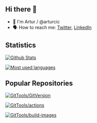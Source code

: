 ## Hi there :wave:

- :running: I'm Artur / @arturcic
- :speaking_head: How to reach me: [Twitter](https://twitter.com/arturcic), [LinkedIn](https://www.linkedin.com/in/artur-stolear/)

## Statistics

[![Github Stats](https://github-readme-stats.vercel.app/api?username=arturcic&show_icons=true&theme=nightowl)](https://github.com/arturcic)

[![Most used languages](https://github-readme-stats.vercel.app/api/top-langs/?username=arturcic&theme=nightowl)](https://github.com/arturcic)

## Popular Repositories

[![GitTools/GitVersion](https://github-readme-stats.vercel.app/api/pin/?username=arturcic&repo=gitversion&theme=dark)](https://github.com/GitTools/GitVersion)

[![GitTools/actions](https://github-readme-stats.vercel.app/api/pin/?username=arturcic&repo=actions&theme=dark)](https://github.com/GitTools/actions)

[![GitTools/build-images](https://github-readme-stats.vercel.app/api/pin/?username=arturcic&repo=build-images&theme=dark)](https://github.com/GitTools/build-images) 
